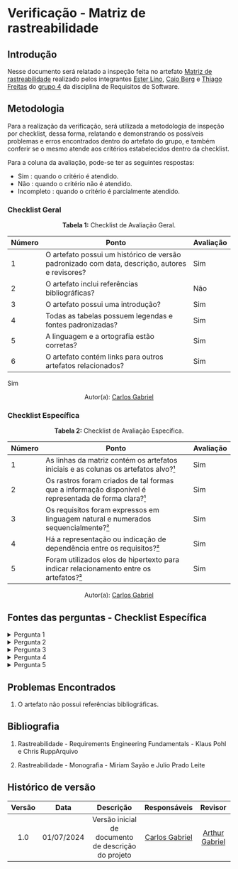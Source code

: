 
# Verificação - Matriz de rastreabilidade

## Introdução

Nesse documento será relatado a inspeção feita no artefato [Matriz de rastreabilidade](https://requisitos-de-software.github.io/2024.1-Gov.br/#/pos-rastreabilidade/matriz) realizado pelos integrantes [Ester Lino](https://github.com/esteerlino), [Caio Berg](https://github.com/Caio-bergbjj) e [Thiago Freitas](https://github.com/thiagorfreitas) do [grupo 4](https://github.com/Requisitos-de-Software/2024.1-Gov.br) da disciplina de Requisitos de Software.

## Metodologia


Para a realização da verificação, será utilizada a metodologia de inspeção por checklist, dessa forma, relatando e demonstrando os possíveis problemas e erros encontrados dentro do artefato do grupo, e também conferir se o mesmo atende aos critérios estabelecidos dentro da checklist.

Para a coluna da avaliação, pode-se ter as seguintes respostas:
- Sim : quando o critério é atendido.
- Não : quando o critério não é atendido.
- Incompleto : quando o critério é parcialmente atendido.


### Checklist Geral

<font><p style="text-align: center">**Tabela 1:** Checklist de Avaliação Geral.</p></font>

| Número  | Ponto                                                                                                           | Avaliação         |
|-----|----------------------------------------------------------------------------------------------------------------------|------------------|
| 1   | O artefato possui um histórico de versão padronizado com data, descrição, autores e revisores?                       |       Sim           |
| 2   | O artefato inclui referências bibliográficas?                                                                        |       Não           |
| 3   | O artefato possui uma introdução?                                                                                   |        Sim          |
| 4   | Todas as tabelas possuem legendas e fontes padronizadas?                                                             |       Sim           |
| 5  | A linguagem e a ortografia estão corretas?                                                                           |        Sim          |
| 6  | O artefato contém links para outros artefatos relacionados?                                                           |       Sim           |
Sim
<div align="center">Autor(a): <a href="https://github.com/TheCarlosRamos">Carlos Gabriel</a></div>

### Checklist Específica

<font><p style="text-align: center">**Tabela 2:** Checklist de Avaliação Específica.</p></font>

| Número | Ponto | Avaliação |
|--------|-------|-----------|
| 1      | As linhas da matriz contém os artefatos iniciais e as colunas os artefatos alvo?[¹](#ref1)  | Sim |
| 2      | Os rastros foram criados de tal formas que a informação disponível é representada de forma clara?[¹](#ref1)  | Sim |
| 3      | Os requisitos foram expressos em linguagem natural e numerados sequencialmente?[²](#ref2)  | Sim |
| 4      | Há a representação ou indicação de dependência entre os requisitos?[²](#ref2)  | Sim |
| 5      | Foram utilizados elos de hipertexto para indicar relacionamento entre os artefatos?[²](#ref2)  | Sim |


<div align="center">Autor(a): <a href="https://github.com/TheCarlosRamos">Carlos Gabriel</a></div> 

## Fontes das perguntas - Checklist Específica

</details>
<details><summary>Pergunta 1</summary>
<img src="assets/verificacao/Matriz01.png" alt="ref" width="700"/>
</details>


</details>
<details><summary>Pergunta 2</summary>
<img src="assets/verificacao/Matriz02.png" alt="ref" width="700"/>
</details>

</details>
<details><summary>Pergunta 3</summary>
<img src="assets/verificacao/matriz03.png" alt="ref" width="700"/>
</details>

</details>
<details><summary>Pergunta 4</summary>
<img src="assets/verificacao/matriz04.png" alt="ref" width="700"/>
</details>

</details>
<details><summary>Pergunta 5</summary>
<img src="assets/verificacao/matriz05.png" alt="ref" width="700"/>
</details>


## Problemas Encontrados
1. O artefato não possui referências bibliográficas.

## Bibliografia

<a id="ref1"></a>

1. Rastreabilidade - Requirements Engineering Fundamentals - Klaus Pohl e Chris RuppArquivo

<a id="ref2"></a>

2. Rastreabilidade - Monografia - Miriam Sayão e Julio Prado Leite


## Histórico de versão


| Versão | Data       | Descrição                                   | Responsáveis                                                                               | Revisor                                      |
| :----: | :--------: | :-----------------------------------------: | :----------------------------------------------------------------------------------------: | :------------------------------------------: |
|  1.0   | 01/07/2024 | Versão inicial de documento de descrição do projeto | [Carlos Gabriel](https://github.com/TheCarlosRamos)                                         | [Arthur Gabriel](https://github.com/ArthurGabrieel)  |


